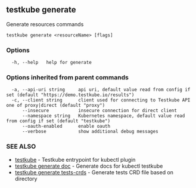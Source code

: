 ## testkube generate

Generate resources commands

```
testkube generate <resourceName> [flags]
```

### Options

```
  -h, --help   help for generate
```

### Options inherited from parent commands

```
  -a, --api-uri string     api uri, default value read from config if set (default "https://demo.testkube.io/results")
  -c, --client string      client used for connecting to Testkube API one of proxy|direct (default "proxy")
      --insecure           insecure connection for direct client
      --namespace string   Kubernetes namespace, default value read from config if set (default "testkube")
      --oauth-enabled      enable oauth
      --verbose            show additional debug messages
```

### SEE ALSO

* [testkube](testkube.md)	 - Testkube entrypoint for kubectl plugin
* [testkube generate doc](testkube_generate_doc.md)	 - Generate docs for kubectl testkube
* [testkube generate tests-crds](testkube_generate_tests-crds.md)	 - Generate tests CRD file based on directory

